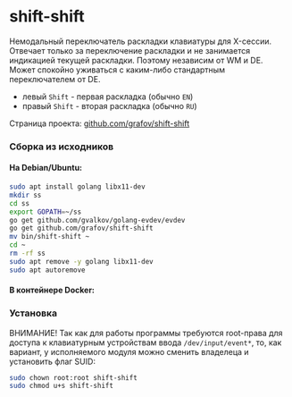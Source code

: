 # shift-shift

Немодальный переключатель раскладки клавиатуры для X-сессии. Отвечает только за переключение раскладки
и не занимается индикацией текущей раскладки. Поэтому независим от WM и DE. Может спокойно уживаться
с каким-либо стандартным переключателем от DE.

* левый `Shift` - первая раскладка (обычно `EN`)
* правый `Shift` - вторая раскладка (обычно `RU`)

Страница проекта: [github.com/grafov/shift-shift](https://github.com/grafov/shift-shift)

### Сборка из исходников

#### На Debian/Ubuntu:

```bash
sudo apt install golang libx11-dev
mkdir ss
cd ss
export GOPATH=~/ss
go get github.com/gvalkov/golang-evdev/evdev
go get github.com/grafov/shift-shift
mv bin/shift-shift ~
cd ~
rm -rf ss
sudo apt remove -y golang libx11-dev
sudo apt autoremove
```
#### В контейнере Docker:

### Установка

ВНИМАНИЕ! Так как для работы программы требуются root-права для доступа к клавиатурным устройствам ввода
`/dev/input/event*`, то, как вариант, у исполняемого модуля можно сменить владелеца и установить флаг
SUID:

```bash
sudo chown root:root shift-shift
sudo chmod u+s shift-shift
```
